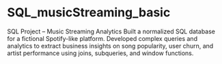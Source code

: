 # SQL_musicStreaming_basic
SQL Project – Music Streaming Analytics Built a normalized SQL database for a fictional Spotify-like platform. Developed complex queries and analytics to extract business insights on song popularity, user churn, and artist performance using joins, subqueries, and window functions.
